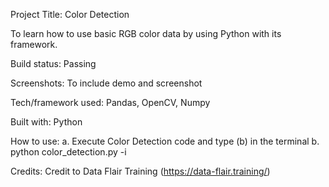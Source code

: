 Project Title: Color Detection

To learn how to use basic RGB color data by using Python with its framework.

Build status: Passing

Screenshots: To include demo and screenshot

Tech/framework used: Pandas, OpenCV, Numpy

Built with: Python

How to use: 
a. Execute Color Detection code and type (b) in the terminal
b. python color_detection.py -i <add your image path here>

Credits: Credit to Data Flair Training (https://data-flair.training/)
